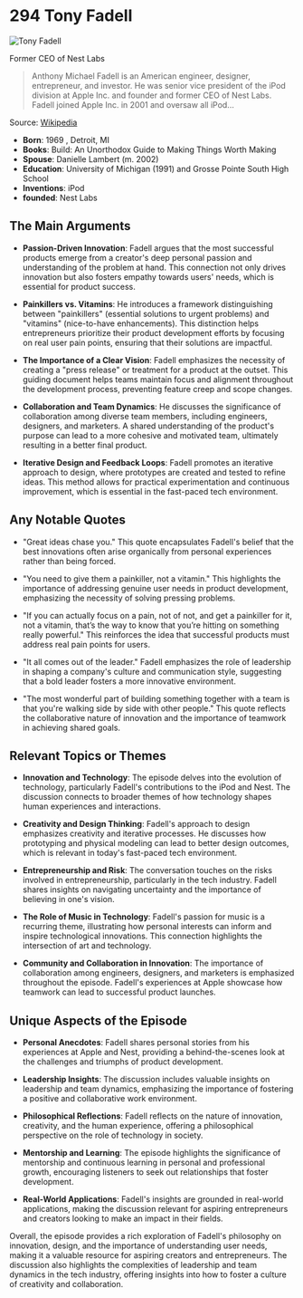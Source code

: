 # 294 Tony Fadell


![Tony Fadell](https://encrypted-tbn0.gstatic.com/licensed-image?q=tbn:ANd9GcSnnYAHocNQw0M9axGmHEqFz6LrU-LkKQlZ0vucYY5H-OiPpgG9R8_WzTW6TjD30mwjtcwv&s=19)

Former CEO of Nest Labs

> Anthony Michael Fadell is an American engineer, designer, entrepreneur, and investor. He was senior vice president of the iPod division at Apple Inc. and founder and former CEO of Nest Labs. Fadell joined Apple Inc. in 2001 and oversaw all iPod...

Source: [Wikipedia](https://en.wikipedia.org/wiki/Tony_Fadell)

- **Born**: 1969 , Detroit, MI
- **Books**: Build: An Unorthodox Guide to Making Things Worth Making
- **Spouse**: Danielle Lambert (m. 2002)
- **Education**: University of Michigan (1991) and Grosse Pointe South High School
- **Inventions**: iPod
- **founded**: Nest Labs


## The Main Arguments

- **Passion-Driven Innovation**: Fadell argues that the most successful products emerge from a creator's deep personal passion and understanding of the problem at hand. This connection not only drives innovation but also fosters empathy towards users' needs, which is essential for product success.

- **Painkillers vs. Vitamins**: He introduces a framework distinguishing between "painkillers" (essential solutions to urgent problems) and "vitamins" (nice-to-have enhancements). This distinction helps entrepreneurs prioritize their product development efforts by focusing on real user pain points, ensuring that their solutions are impactful.

- **The Importance of a Clear Vision**: Fadell emphasizes the necessity of creating a "press release" or treatment for a product at the outset. This guiding document helps teams maintain focus and alignment throughout the development process, preventing feature creep and scope changes.

- **Collaboration and Team Dynamics**: He discusses the significance of collaboration among diverse team members, including engineers, designers, and marketers. A shared understanding of the product's purpose can lead to a more cohesive and motivated team, ultimately resulting in a better final product.

- **Iterative Design and Feedback Loops**: Fadell promotes an iterative approach to design, where prototypes are created and tested to refine ideas. This method allows for practical experimentation and continuous improvement, which is essential in the fast-paced tech environment.

## Any Notable Quotes

- "Great ideas chase you."
  This quote encapsulates Fadell's belief that the best innovations often arise organically from personal experiences rather than being forced.

- "You need to give them a painkiller, not a vitamin."
  This highlights the importance of addressing genuine user needs in product development, emphasizing the necessity of solving pressing problems.

- "If you can actually focus on a pain, not of not, and get a painkiller for it, not a vitamin, that’s the way to know that you’re hitting on something really powerful."
  This reinforces the idea that successful products must address real pain points for users.

- "It all comes out of the leader."
  Fadell emphasizes the role of leadership in shaping a company's culture and communication style, suggesting that a bold leader fosters a more innovative environment.

- "The most wonderful part of building something together with a team is that you're walking side by side with other people."
  This quote reflects the collaborative nature of innovation and the importance of teamwork in achieving shared goals.

## Relevant Topics or Themes

- **Innovation and Technology**: The episode delves into the evolution of technology, particularly Fadell's contributions to the iPod and Nest. The discussion connects to broader themes of how technology shapes human experiences and interactions.

- **Creativity and Design Thinking**: Fadell's approach to design emphasizes creativity and iterative processes. He discusses how prototyping and physical modeling can lead to better design outcomes, which is relevant in today's fast-paced tech environment.

- **Entrepreneurship and Risk**: The conversation touches on the risks involved in entrepreneurship, particularly in the tech industry. Fadell shares insights on navigating uncertainty and the importance of believing in one's vision.

- **The Role of Music in Technology**: Fadell's passion for music is a recurring theme, illustrating how personal interests can inform and inspire technological innovations. This connection highlights the intersection of art and technology.

- **Community and Collaboration in Innovation**: The importance of collaboration among engineers, designers, and marketers is emphasized throughout the episode. Fadell's experiences at Apple showcase how teamwork can lead to successful product launches.

## Unique Aspects of the Episode

- **Personal Anecdotes**: Fadell shares personal stories from his experiences at Apple and Nest, providing a behind-the-scenes look at the challenges and triumphs of product development.

- **Leadership Insights**: The discussion includes valuable insights on leadership and team dynamics, emphasizing the importance of fostering a positive and collaborative work environment.

- **Philosophical Reflections**: Fadell reflects on the nature of innovation, creativity, and the human experience, offering a philosophical perspective on the role of technology in society.

- **Mentorship and Learning**: The episode highlights the significance of mentorship and continuous learning in personal and professional growth, encouraging listeners to seek out relationships that foster development.

- **Real-World Applications**: Fadell's insights are grounded in real-world applications, making the discussion relevant for aspiring entrepreneurs and creators looking to make an impact in their fields.

Overall, the episode provides a rich exploration of Fadell's philosophy on innovation, design, and the importance of understanding user needs, making it a valuable resource for aspiring creators and entrepreneurs. The discussion also highlights the complexities of leadership and team dynamics in the tech industry, offering insights into how to foster a culture of creativity and collaboration.